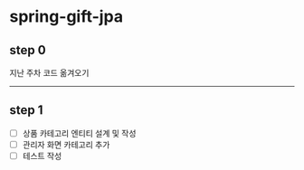 # spring-gift-jpa

## step 0

지난 주차 코드 옮겨오기

---

## step 1

- [ ] 상품 카테고리 엔티티 설계 및 작성
- [ ] 관리자 화면 카테고리 추가
- [ ] 테스트 작성